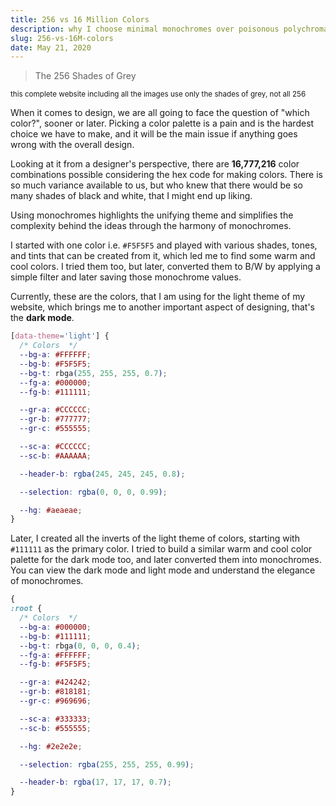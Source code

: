 ```yaml
---
title: 256 vs 16 Million Colors
description: why I choose minimal monochromes over poisonous polychromatic
slug: 256-vs-16M-colors
date: May 21, 2020
---
```


> The 256 Shades of Grey

<small>this complete website including all the images use only the shades of grey, not all 256</small>

When it comes to design, we are all going to face the question of "which color?", sooner or later. Picking a color palette is a pain and is the hardest choice we have to make, and it will be the main issue if anything goes wrong with the overall design.

Looking at it from a designer's perspective, there are **16,777,216** color combinations possible considering the hex code for making colors. There is so much variance available to us, but who knew that there would be so many shades of black and white, that I might end up liking.

Using monochromes highlights the unifying theme and simplifies the complexity behind the ideas through the harmony of monochromes.

I started with one color i.e. `#F5F5F5` and played with various shades, tones, and tints that can be created from it, which led me to find some warm and cool colors. I tried them too, but later, converted them to B/W by applying a simple filter and later saving those monochrome values.


Currently, these are the colors, that I am using for the light theme of my website, which brings me to another important aspect of designing, that's the **dark mode**.

```css
[data-theme='light'] {
  /* Colors  */
  --bg-a: #FFFFFF;
  --bg-b: #F5F5F5;
  --bg-t: rbga(255, 255, 255, 0.7);
  --fg-a: #000000;
  --fg-b: #111111;

  --gr-a: #CCCCCC;
  --gr-b: #777777;
  --gr-c: #555555;

  --sc-a: #CCCCCC;
  --sc-b: #AAAAAA;

  --header-b: rgba(245, 245, 245, 0.8);

  --selection: rgba(0, 0, 0, 0.99);

  --hg: #aeaeae;
}
```

Later, I created all the inverts of the light theme of colors, starting with `#111111` as the primary color. I tried to build a similar warm and cool color palette for the dark mode too, and later converted them into monochromes. You can view the dark mode and light mode and understand the elegance of monochromes.

```css
{
:root {
  /* Colors  */
  --bg-a: #000000;
  --bg-b: #111111;
  --bg-t: rbga(0, 0, 0, 0.4);
  --fg-a: #FFFFFF;
  --fg-b: #F5F5F5;

  --gr-a: #424242;
  --gr-b: #818181;
  --gr-c: #969696;

  --sc-a: #333333;
  --sc-b: #555555;

  --hg: #2e2e2e;

  --selection: rgba(255, 255, 255, 0.99);

  --header-b: rgba(17, 17, 17, 0.7);
}
```
